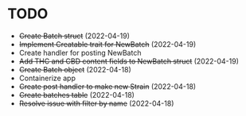 # TODO

- ~~Create Batch struct~~ (2022-04-19)
- ~~Implement Creatable trait for NewBatch~~ (2022-04-19)
- Create handler for posting NewBatch
- ~~Add THC and CBD content fields to NewBatch struct~~ (2022-04-19)
- ~~Create Batch object~~ (2022-04-18)
- Containerize app
- ~~Create post handler to make new Strain~~ (2022-04-18)
- ~~Create batches table~~ (2022-04-18)
- ~~Resolve issue with filter by name~~ (2022-04-18)
